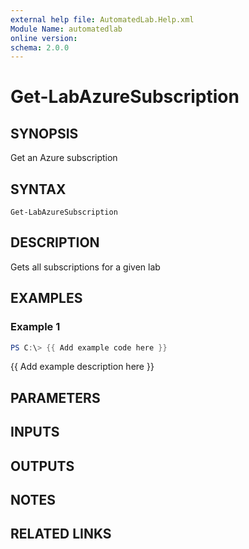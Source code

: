 ```yaml
---
external help file: AutomatedLab.Help.xml
Module Name: automatedlab
online version:
schema: 2.0.0
---
```


# Get-LabAzureSubscription

## SYNOPSIS
Get an Azure subscription

## SYNTAX

```
Get-LabAzureSubscription
```

## DESCRIPTION
Gets all subscriptions for a given lab

## EXAMPLES

### Example 1
```powershell
PS C:\> {{ Add example code here }}
```

{{ Add example description here }}

## PARAMETERS

## INPUTS

## OUTPUTS

## NOTES

## RELATED LINKS
